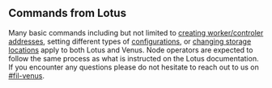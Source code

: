 ## Commands from Lotus

Many basic commands including but not limited to [creating worker/controler addresses](https://lotus.filecoin.io/docs/storage-providers/addresses/), setting different types of [configurations](https://lotus.filecoin.io/docs/storage-providers/config/), or [changing storage locations](https://lotus.filecoin.io/docs/storage-providers/lifecycle/#changing-storage-locations) apply to both Lotus and Venus. Node operators are expected to follow the same process as what is instructed on the Lotus documentation. If you encounter any questions please do not hesitate to reach out to us on [#fil-venus](https://filecoinproject.slack.com/archives/CEHHJNJS3).